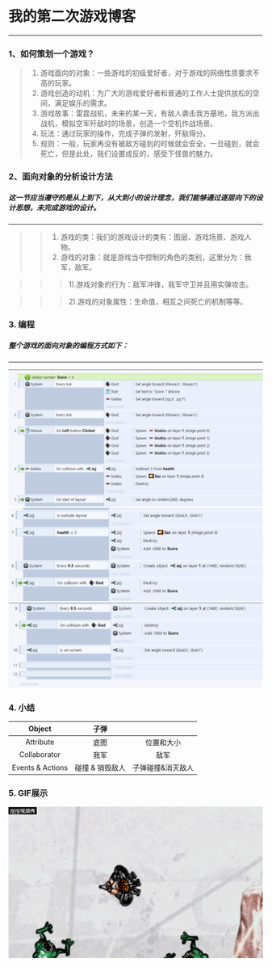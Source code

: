  我的第二次游戏博客
 =
---
### 1、如何策划一个游戏？

> 1. 游戏面向的对象：一些游戏的初级爱好者，对于游戏的网络性质要求不高的玩家。
> 2. 游戏创造的动机：为广大的游戏爱好者和普通的工作人士提供放松的空间，满足娱乐的需求。
> 3. 游戏故事：雷霆战机，未来的某一天，有敌人袭击我方基地，我方派出战机，模拟空军歼敌时的场景，创造一个空机作战场景。
> 4. 玩法：通过玩家的操作，完成子弹的发射，歼敌得分。
> 5. 规则：一般，玩家再没有被敌方碰到的时候就会安全，一旦碰到，就会死亡，但是此处，我们设置成反的，感受下怪兽的魅力。

### 2、面向对象的分析设计方法

##### 这一节应当遵守的是从上到下，从大到小的设计理念，我们能够通过逐层向下的设计思想，未完成游戏的设计。
---
>> 1. 游戏的类：我们的游戏设计的类有：图层、游戏场景、游戏人物。
>> 2. 游戏的对象：就是游戏当中控制的角色的类别，这里分为：我军，敌军。

>>> 1).游戏对象的行为：敌军冲锋，我军守卫并且用实弹攻击。

>>> 2).游戏的对象属性：生命值，相互之间死亡的机制等等。

### 3. 编程

##### 整个游戏的面向对象的编程方式如下：
---
![](images/%E5%85%89%E9%80%9FPDF%E6%88%AA%E5%9B%BE20181117122042.png)
![](images/%E5%85%89%E9%80%9FPDF%E6%88%AA%E5%9B%BE20181117122333.png)
![](images/%E5%85%89%E9%80%9FPDF%E6%88%AA%E5%9B%BE20181117122424.png)

### 4. 小结

|Object|子弹||
|:-:|:-:|:-:|
|Attribute|底图|位置和大小|
|Collaborator|我军|敌军|
|Events & Actions|碰撞 & 销毁敌人|子弹碰撞&消灭敌人|

### 5. GIF展示

![](images/shipin.gif)
